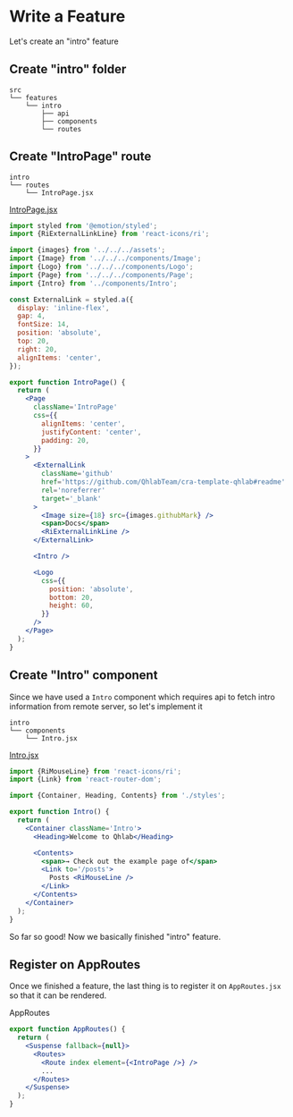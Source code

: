 # Write a Feature

Let's create an "intro" feature

## Create "intro" folder

```plain
src
└── features
    └── intro
        ├── api
        ├── components
        └── routes
```

## Create "IntroPage" route

```plain
intro
└── routes
    └── IntroPage.jsx
```

[IntroPage.jsx](../../../src/features/intro/routes/IntroPage.jsx)

```jsx
import styled from '@emotion/styled';
import {RiExternalLinkLine} from 'react-icons/ri';

import {images} from '../../../assets';
import {Image} from '../../../components/Image';
import {Logo} from '../../../components/Logo';
import {Page} from '../../../components/Page';
import {Intro} from '../components/Intro';

const ExternalLink = styled.a({
  display: 'inline-flex',
  gap: 4,
  fontSize: 14,
  position: 'absolute',
  top: 20,
  right: 20,
  alignItems: 'center',
});

export function IntroPage() {
  return (
    <Page
      className='IntroPage'
      css={{
        alignItems: 'center',
        justifyContent: 'center',
        padding: 20,
      }}
    >
      <ExternalLink
        className='github'
        href='https://github.com/QhlabTeam/cra-template-qhlab#readme'
        rel='noreferrer'
        target='_blank'
      >
        <Image size={18} src={images.githubMark} />
        <span>Docs</span>
        <RiExternalLinkLine />
      </ExternalLink>

      <Intro />

      <Logo
        css={{
          position: 'absolute',
          bottom: 20,
          height: 60,
        }}
      />
    </Page>
  );
}

```

## Create "Intro" component

Since we have used a `Intro` component which requires api to fetch intro information from remote server, so let's implement it

```plain
intro
└── components
    └── Intro.jsx
```

[Intro.jsx](../../../src/features/intro/components/Intro.jsx)

```jsx
import {RiMouseLine} from 'react-icons/ri';
import {Link} from 'react-router-dom';

import {Container, Heading, Contents} from './styles';

export function Intro() {
  return (
    <Container className='Intro'>
      <Heading>Welcome to Qhlab</Heading>

      <Contents>
        <span>→ Check out the example page of</span>
        <Link to='/posts'>
          Posts <RiMouseLine />
        </Link>
      </Contents>
    </Container>
  );
}

```

So far so good! Now we basically finished "intro" feature.

## Register on AppRoutes

Once we finished a feature, the last thing is to register it on `AppRoutes.jsx` so that it can be rendered.

AppRoutes

```jsx
export function AppRoutes() {
  return (
    <Suspense fallback={null}>
      <Routes>
        <Route index element={<IntroPage />} />
        ...
      </Routes>
    </Suspense>
  );
}
```
